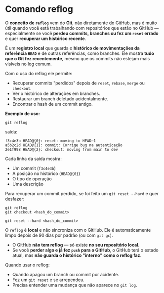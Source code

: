 # Comando reflog

O **conceito de `reflog`** vem do **Git**, não diretamente do GitHub, mas é muito útil quando você está trabalhando com repositórios que estão no GitHub — especialmente se você **perdeu commits, branches ou fez um `reset` errado** e quer **recuperar um histórico recente**.

É  um **registro local** que guarda o **histórico de movimentações da referência `HEAD`** e de outras referências, como branches. Ele mostra **tudo que o Git fez recentemente**, mesmo que os commits não estejam mais visíveis no log comum.

Com o uso do reflog ele permite:

* Recuperar commits "perdidos" depois de `reset`, `rebase`, `merge` ou `checkout`.
* Ver o histórico de alterações em branches.
* Restaurar um branch deletado acidentalmente.
* Encontrar o hash de um commit antigo.

**Exemplo de uso:**

```
git reflog
```

saída:

```
f3c4e3b HEAD@{0}: reset: moving to HEAD~1
a5b2c2d HEAD@{1}: commit: Corrige bug na autenticação
2e1f998 HEAD@{2}: checkout: moving from main to dev
```

Cada linha  da saída mostra:

* Um commit (`f3c4e3b`)
* A posição no histórico (`HEAD@{0}`)
* O tipo de operação
* Uma descrição



Para recuperar um commit perdido, se foi feito um `git reset --hard` e quer desfazer:

```
git reflog
git checkout <hash_do_commit>
```

```
git reset --hard <hash_do_commit>
```

O `reflog` é **local** e não sincroniza com o GitHub. Ele é automaticamente limpo depois de 90 dias por padrão (ou com `git gc`).

* O GitHub **não tem reflog** — só existe **no seu repositório local**.
* Se você **perder algo e já fez `push` para o GitHub**, o GitHub terá o estado atual, mas **não guarda o histórico "interno" como o reflog faz**.

Quando usar o reflog:

* Quando apagou um branch ou commit por acidente.
* Fez um `git reset` e se arrependeu.
* Precisa entender uma mudança que não aparece no `git log`.
